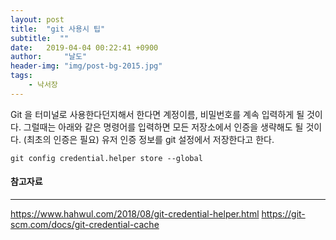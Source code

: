 ```yaml
---
layout: post
title:  "git 사용시 팁"
subtitle:  ""
date:   2019-04-04 00:22:41 +0900
author:     "날도"
header-img: "img/post-bg-2015.jpg"
tags: 
    - 낙서장
---
```

Git 을 터미널로 사용한다던지해서 한다면 계정이름, 비밀번호를 계속 입력하게 될 것이다.
그럴때는 아래와 같은 명령어를 입력하면 모든 저장소에서 인증을 생략해도 될 것이다. (최초의 인증은 필요)
유저 인증 정보를 git 설정에서 저장한다고 한다.
```
git config credential.helper store --global
```

#### 참고자료
* * *
<https://www.hahwul.com/2018/08/git-credential-helper.html>
<https://git-scm.com/docs/git-credential-cache>
